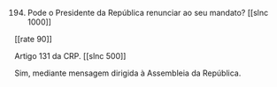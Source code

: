 194. Pode o Presidente da República renunciar ao seu mandato?
[[slnc 1000]]

[[rate 90]]

Artigo 131 da CRP.
[[slnc 500]]

Sim, mediante mensagem dirigida à Assembleia da República.

